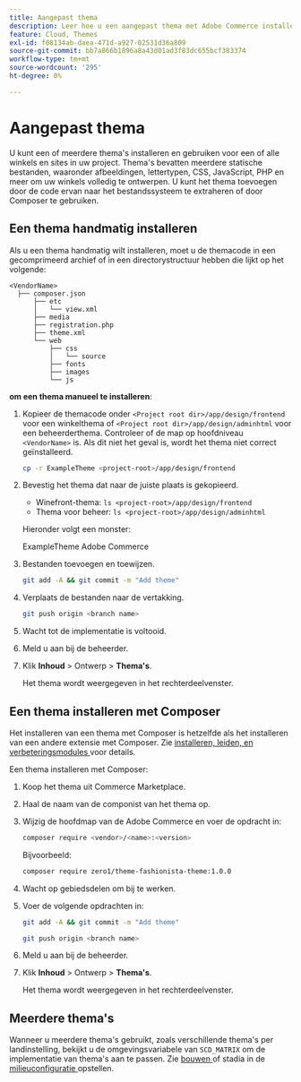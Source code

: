 ```yaml
---
title: Aangepast thema
description: Leer hoe u een aangepast thema met Adobe Commerce installeert op cloudinfrastructuur.
feature: Cloud, Themes
exl-id: f08134ab-daea-471d-a927-02531d36a809
source-git-commit: bb7a866b1896a8a43d01ad3f83dc655bcf383374
workflow-type: tm+mt
source-wordcount: '295'
ht-degree: 0%

---
```


# Aangepast thema

U kunt een of meerdere thema&#39;s installeren en gebruiken voor een of alle winkels en sites in uw project. Thema&#39;s bevatten meerdere statische bestanden, waaronder afbeeldingen, lettertypen, CSS, JavaScript, PHP en meer om uw winkels volledig te ontwerpen. U kunt het thema toevoegen door de code ervan naar het bestandssysteem te extraheren of door Composer te gebruiken.

## Een thema handmatig installeren

Als u een thema handmatig wilt installeren, moet u de themacode in een gecomprimeerd archief of in een directorystructuur hebben die lijkt op het volgende:

```text
<VendorName>
  ├── composer.json
      ├── etc
      │   └── view.xml
      ├── media
      ├── registration.php
      ├── theme.xml
      └── web
          ├── css
          │   └── source
          ├── fonts
          ├── images
          └── js
```

**om een thema manueel te installeren**:

1. Kopieer de themacode onder `<Project root dir>/app/design/frontend` voor een winkelthema of `<Project root dir>/app/design/adminhtml` voor een beheerderthema. Controleer of de map op hoofdniveau `<VendorName>` is. Als dit niet het geval is, wordt het thema niet correct geïnstalleerd.

   ```bash
   cp -r ExampleTheme <project-root>/app/design/frontend
   ```

1. Bevestig het thema dat naar de juiste plaats is gekopieerd.

   * Winefront-thema: `ls <project-root>/app/design/frontend`
   * Thema voor beheer: `ls <project-root>/app/design/adminhtml`

   Hieronder volgt een monster:

   ExampleTheme Adobe Commerce

1. Bestanden toevoegen en toewijzen.

   ```bash
   git add -A && git commit -m "Add theme"
   ```

1. Verplaats de bestanden naar de vertakking.

   ```bash
   git push origin <branch name>
   ```

1. Wacht tot de implementatie is voltooid.
1. Meld u aan bij de beheerder.
1. Klik **Inhoud** > Ontwerp > **Thema&#39;s**.

   Het thema wordt weergegeven in het rechterdeelvenster.

## Een thema installeren met Composer

Het installeren van een thema met Composer is hetzelfde als het installeren van een andere extensie met Composer. Zie [ installeren, leiden, en verbeteringsmodules ](extensions.md) voor details.

Een thema installeren met Composer:

1. Koop het thema uit Commerce Marketplace.
1. Haal de naam van de componist van het thema op.
1. Wijzig de hoofdmap van de Adobe Commerce en voer de opdracht in:

   ```bash
   composer require <vendor>/<name>:<version>
   ```

   Bijvoorbeeld:

   ```bash
   composer require zero1/theme-fashionista-theme:1.0.0
   ```

1. Wacht op gebiedsdelen om bij te werken.
1. Voer de volgende opdrachten in:

   ```bash
   git add -A && git commit -m "Add theme"
   ```

   ```bash
   git push origin <branch name>
   ```

1. Meld u aan bij de beheerder.
1. Klik **Inhoud** > Ontwerp > **Thema&#39;s**.

   Het thema wordt weergegeven in het rechterdeelvenster.

## Meerdere thema&#39;s

Wanneer u meerdere thema&#39;s gebruikt, zoals verschillende thema&#39;s per landinstelling, bekijkt u de omgevingsvariabele van `SCD_MATRIX` om de implementatie van thema&#39;s aan te passen. Zie [ bouwen ](../environment/variables-build.md#scd_matrix) of [ ](../environment/variables-deploy.md#scd_matrix) stadia in de [ milieuconfiguratie ](../environment/configure-env-yaml.md) opstellen.
